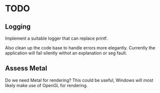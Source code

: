 # TODO

## Logging
Implement a suitable logger that can replace printf.

Also clean up the code base to handle errors more elegantly. Currently 
the application will fail silently withot an explanation or seg fault.

## Assess Metal
Do we need Metal for rendering? This could be useful, Windows will most likely make use
of OpenGL for rendering.